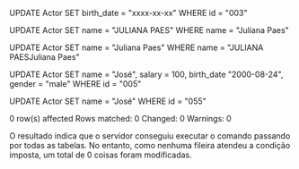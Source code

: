 <!-- Além de criar e ler as tabelas, é muito importante que entendamos também como atualizar e deletar. Inclusive, essas 4 operações têm um nome muito famoso que vocês com certeza irão ouvir no dia a dia do trabalho: CRUD. Quando falamos que vamos fazer um CRUD, queremos dizer que vamos fazer alguma aplicação que cria (Create), lê (Read), atualiza (Update) e deleta (Delete) algum tipo de informação.

No MySQL, existem mais dois operadores que nos permitiram fazer o CRUD de qualquer coisa. O primeiro deles é o `UPDATE`. A query abaixo muda o nome do ator com id `123` para `Moacyr Franco`:

UPDATE Actor
SET name = "Moacyr Franco"
WHERE id = "123"

*a. Escreva uma query que atualize o nome e a data de nascimento do ator com o id `003`* -->

UPDATE Actor
SET birth_date = "xxxx-xx-xx"
WHERE id = "003"

<!-- *b. Escreva uma query que atualize o nome da atriz `Juliana Paes` para `JULIANA PAES`. Então, escreva outra query para voltar ao nome anterior. -->

UPDATE Actor
SET name = "JULIANA PAES"
WHERE name = "Juliana Paes"


UPDATE Actor
SET name = "Juliana Paes"
WHERE name = "JULIANA PAESJuliana Paes"

<!-- c. Escreva uma query que atualize todas as informações do ator com o id `005`* -->

UPDATE Actor
SET name = "José",
salary = 100,
birth_date "2000-08-24",
gender = "male"
WHERE id = "005"


<!-- d*. Escreva uma query em que você tente atualizar um dado da tabela que não existe (com um id inválido, por exemplo). Teste, anote e explique o resultado.* -->

UPDATE Actor
SET name = "José"
WHERE id = "055"

0 row(s) affected Rows matched: 0  Changed: 0  Warnings: 0


O resultado indica que o servidor conseguiu executar o comando passando por todas as tabelas. No entanto, como nenhuma fileira atendeu a condição imposta, um total de 0 coisas foram modificadas.